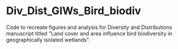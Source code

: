 # Div_Dist_GIWs_Bird_biodiv
Code to recreate figures and analysis for Diversity and Distributions manuscript titled "Land cover and area influence bird biodiversity in geographically isolated wetlands".
